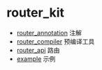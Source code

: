 # router_kit

* [router_annotation](./router_annotation) 注解
* [router_compiler](./router_compiler) 预编译工具
* [router_api](./router_api) 路由
* [example](./example) 示例
